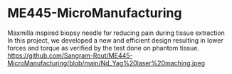 # ME445-MicroManufacturing
Maxmilla inspired biopsy needle for reducing pain during tissue extraction
In this project, we developed a new and efficient design resulting in lower forces and torque as verified by the test done on phantom tissue.
https://github.com/Sangram-Rout/ME445-MicroManufacturing/blob/main/Nd_Yag%20laser%20maching.jpeg

